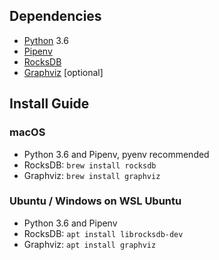 ## Dependencies

- [Python](https://www.python.org/) 3.6
- [Pipenv](https://docs.pipenv.org/)
- [RocksDB](https://rocksdb.org/)
- [Graphviz](https://www.graphviz.org) [optional]

## Install Guide

### macOS

- Python 3.6 and Pipenv, pyenv recommended
- RocksDB: `brew install rocksdb`
- Graphviz: `brew install graphviz`


### Ubuntu / Windows on WSL Ubuntu

- Python 3.6 and Pipenv
- RocksDB: `apt install librocksdb-dev`
- Graphviz: `apt install graphviz`
